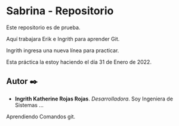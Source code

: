 # Sabrina - Repositorio

Este repositorio es de prueba.

Aquí trabajara Erik e Ingrith para aprender Git.


Ingrith ingresa una nueva línea para practicar. 


Esta práctica la estoy haciendo el día 31 de Enero de 2022.

## Autor ✒️

* **Ingrith Katherine Rojas Rojas**. *Desarrolladora*. Soy Ingeniera de Sistemas ...

Aprendiendo Comandos git. 
